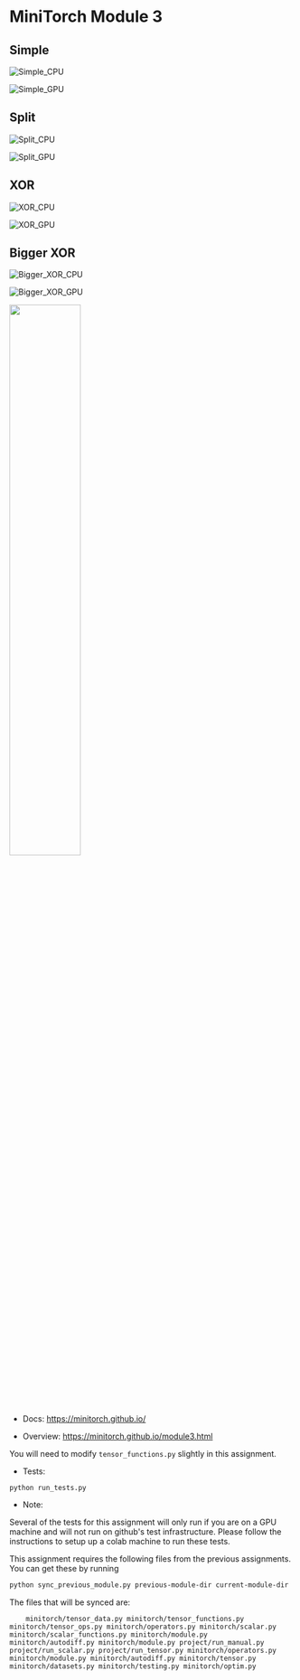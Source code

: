 # MiniTorch Module 3

## Simple
![Simple_CPU](img/simple_cpu.png "Simple CPU")

![Simple_GPU](img/simple_gpu.png "Simple GPU")


## Split
![Split_CPU](img/split_cpu.png "Split CPU")

![Split_GPU](img/split_gpu.png "Split GPU")


## XOR
![XOR_CPU](img/xor_cpu.png "XOR CPU")

![XOR_GPU](img/xor_gpu.png "XOR GPU")


## Bigger XOR
![Bigger_XOR_CPU](img/bigger_xor_cpu.png "Bigger XOR CPU")

![Bigger_XOR_GPU](img/bigger_xor_gpu.png "Bigger XOR GPU")

<img src="https://minitorch.github.io/minitorch.svg" width="50%">

* Docs: https://minitorch.github.io/

* Overview: https://minitorch.github.io/module3.html


You will need to modify `tensor_functions.py` slightly in this assignment.

* Tests:

```
python run_tests.py
```

* Note:

Several of the tests for this assignment will only run if you are on a GPU machine and will not
run on github's test infrastructure. Please follow the instructions to setup up a colab machine
to run these tests.

This assignment requires the following files from the previous assignments. You can get these by running

```bash
python sync_previous_module.py previous-module-dir current-module-dir
```

The files that will be synced are:

        minitorch/tensor_data.py minitorch/tensor_functions.py minitorch/tensor_ops.py minitorch/operators.py minitorch/scalar.py minitorch/scalar_functions.py minitorch/module.py minitorch/autodiff.py minitorch/module.py project/run_manual.py project/run_scalar.py project/run_tensor.py minitorch/operators.py minitorch/module.py minitorch/autodiff.py minitorch/tensor.py minitorch/datasets.py minitorch/testing.py minitorch/optim.py